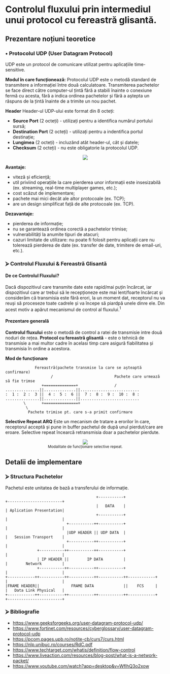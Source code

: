 # Controlul fluxului prin intermediul unui protocol cu fereastră glisantă.
## Prezentare noțiuni teoretice
### • Protocolul UDP (User Datagram Protocol)
UDP este un protocol de comunicare utilizat pentru aplicațiile time-sensitive.

**Modul în care funcționează:**
Protocolul UDP este o metodă standard de transmitere a informației între două calculatoare. Transmiterea pachetelor se face direct către computer-ul țintă fără a stabili înainte o conexiune fermă cu acesta, fără a indica ordinea pachetelor și fără a aștepta un răspuns de la țintă înainte de a trimite un nou pachet.

**Header**
Header-ul UDP-ului este format din 8 octeți:
-  **Source Port** (2 octeți) - utilizați pentru a identifica numărul portului sursă;
-  **Destination Port** (2 octeți) - utilizați pentru a indentifica portul  destinație;
-  **Lungimea** (2 octeți) - incluzând atât header-ul, cât și datele;
-  **Checksum** (2 octeți) - nu este obligatorie la protocolul UDP.

<div align="center">
	<img src=https://hackmd.io/_uploads/HJbVDW4WJx.png>
</div>

**Avantaje:**
- viteză și eficiență;
- util priviind operațiile la care pierderea unor informații este insesizabilă (ex. streaming, real-time multiplayer games, etc.);
- cost scăzut de implementare;
- pachete mai mici decât ale altor protocoale (ex. TCP);
- are un design simplificat față de alte protocoale (ex. TCP).

**Dezavantaje:**
- pierderea de informație;
- nu se garantează ordinea corectă a pachetelor trimise;
- vulnerabilități la anumite tipuri de atacuri;
- cazuri limitate de utilizare: nu poate fi folosit pentru aplicații care nu tolerează pierderea de date (ex. transfer de date, trimitere de email-uri, etc.).


### ⮚ Controlul Fluxului & Fereastră Glisantă
#### **De ce Controlul Fluxului?**
Dacă dispozitivul care transmite date este rapid/mai puțin încărcat, iar dispozitivul care ar trebui să le recepționeze este mai lent/foarte încărcat și considerăm că transmisia este fără erori, la un moment dat, receptorul nu va reuși să proceseze toate cadrele și va începe să piardpă unele dinre ele. Din acest motiv a apărut mecanismul de control al fluxului.<sup>1</sup>
#### **Prezentare generală** 
**Controlul fluxului** este o metodă de control a ratei de transmisie intre două noduri de rețea.
**Protocol cu fereastră glisantă** - este o tehnică de transmisie a mai multor cadre în acelasi timp care asigură fiabilitatea și transmisia în ordine a acestora.

**Mod de funcționare**
```
             Fereastră(pachete transmise la care se așteaptă confirmare)
                    /                           Pachete care urmează să fie trimse
                +==============+                /
...............||..............||..........................
:  1 :  2 :  3 ||  4 :  5 :  6 ||  7 :  8 :  9 :  10 :  8 : 
...............||..............||..........................
        \       +===============+
         \       
          Pachete trimise pt. care s-a primit confirmare       
```
**Selective Repeat ARQ**
Este un mecanism de tratare a erorilor în care, receptorul acceptă și pune in buffer pachetul de după unul pierdut/care are eroare. Selective repeat încearcă retransmisia doar a pachetelor pierdute.
	


<div align="center">
<img src=https://hackmd.io/_uploads/SknK17KW1x.png>
<br>
	<sup>Modalitate de funcționare selective repeat.</sup>
</div>

## Detalii de implementare


### ⮚ Structura Pachetelor
Pachetul este unitatea de bază a transferului de informație.


```
                                        +-----------+                   +------------------------+
                                        |   DATA    |                   | Aplication Presentation|
                                        +-----------+                   |                        |
                           +-----------++-----------+                   |                        |
                           |UDP HEADER || UDP DATA  |                   |   Session Transport    |
                           +-----------++-----------+                   |                        |
              +-----------++-----------++-----------+                   |                        |
              | IP HEADER ||        IP DATA         |                   |        Network         |
              +-----------++-----------++-----------+                   |                        |
+------------++-----------++-----------++-----------++------------+     |                        |
|FRAME HEADER||              FRAME DATA             ||    FCS     |     |   Data Link Physical   |
+------------++-----------++-----------++-----------++------------+     +------------------------+
```



### ⮚ Bibliografie
* https://www.geeksforgeeks.org/user-datagram-protocol-udp/
* https://www.fortinet.com/resources/cyberglossary/user-datagram-protocol-udp
* https://pcom.pages.upb.ro/notite-cb/curs7/curs.html
* https://nlp.unibuc.ro/courses/RdC.pdf
* https://www.techtarget.com/whatis/definition/flow-control
* https://www.liveaction.com/resources/blog-post/what-is-a-network-packet/
* https://www.youtube.com/watch?app=desktop&v=WfIhQ3o2xow
